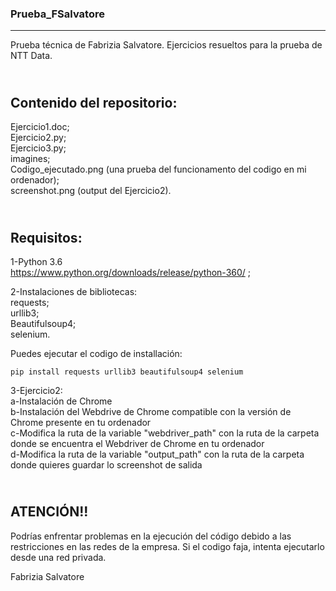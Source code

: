 ### __Prueba_FSalvatore__ 
***            
Prueba técnica de Fabrizia Salvatore. Ejercicios resueltos para la prueba de NTT Data.
   
\
Contenido del repositorio:   
---             
Ejercicio1.doc;  
Ejercicio2.py;  
Ejercicio3.py;  
imagines;  
Codigo_ejecutado.png (una prueba del funcionamento del codigo en mi ordenador);  
screenshot.png (output del Ejercicio2).   

\
__Requisitos:__  
---             
1-Python 3.6  
https://www.python.org/downloads/release/python-360/ ;  
   
2-Instalaciones de bibliotecas:  
requests;  
urllib3;  
Beautifulsoup4;   
selenium.  
  	          
Puedes ejecutar el codigo de installación:   
   
```shell
pip install requests urllib3 beautifulsoup4 selenium
```
        
3-Ejercicio2:  
a-Instalación de Chrome  
b-Instalación del Webdrive de Chrome compatible con la versión de Chrome presente en tu ordenador   
c-Modifica la ruta de la variable "webdriver_path" con la ruta de la carpeta donde se encuentra el Webdriver de Chrome en tu ordenador  
d-Modifica la ruta de la variable "output_path" con la ruta de la carpeta donde quieres guardar lo screenshot de salida  

\
__ATENCIÓN!!__  
---           
Podrías enfrentar problemas en la ejecución del código debido a las restricciones en las redes de la empresa. Si el codigo faja, 
intenta ejecutarlo desde una red privada.   
          
Fabrizia Salvatore

